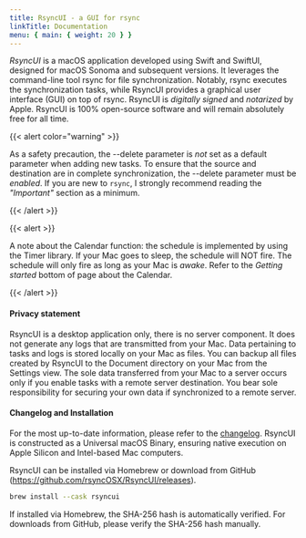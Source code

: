 ```yaml
---
title: RsyncUI - a GUI for rsync
linkTitle: Documentation
menu: { main: { weight: 20 } }
---
```


*RsyncUI* is a macOS application developed using Swift and SwiftUI, designed for macOS Sonoma and subsequent versions. It leverages the command-line tool rsync for file synchronization. Notably, rsync executes the synchronization tasks, while RsyncUI provides a graphical user interface (GUI) on top of rsync. RsyncUI is *digitally signed* and *notarized* by Apple. RsyncUI is 100% open-source software and will remain absolutely free for all time.

{{< alert color="warning" >}}

As a safety precaution, the --delete parameter is *not* set as a default parameter when adding new tasks. To ensure that the source and destination are in complete synchronization, the --delete parameter must be *enabled*. If you are new to `rsync`, I strongly recommend reading the *"Important"* section as a minimum. 

{{< /alert >}}

{{< alert >}}

A note about the Calendar function: the schedule is implemented by using the Timer library. If your Mac goes to sleep, the schedule will NOT fire. The schedule will only fire as long as your Mac is *awake*. Refer to the *Getting started* bottom of page about the Calendar. 

{{< /alert >}}

#### Privacy statement

RsyncUI is a desktop application only, there is no server component. It does not generate any logs that are transmitted from your Mac. Data pertaining to tasks and logs is stored locally on your Mac as files. You can backup all files created by RsyncUI to the Document directory on your Mac from the Settings view. The sole data transferred from your Mac to a server occurs only if you enable tasks with a remote server destination. You bear sole responsibility for securing your own data if synchronized to a remote server.

#### Changelog and Installation

For the most up-to-date information, please refer to the [changelog](/blog/). RsyncUI is constructed as a Universal macOS Binary, ensuring native execution on Apple Silicon and Intel-based Mac computers.

RsyncUI can be installed via Homebrew or download from GitHub (https://github.com/rsyncOSX/RsyncUI/releases).

```bash
brew install --cask rsyncui
```

If installed via Homebrew, the SHA-256 hash is automatically verified. For downloads from GitHub, please verify the SHA-256 hash manually.
